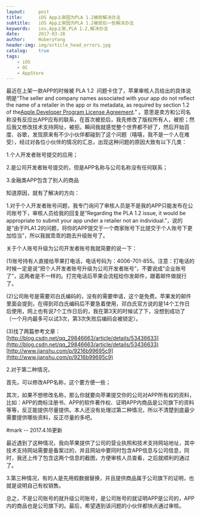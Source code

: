 ```yaml
--- 
layout:     post                      
title:      iOS App上架因为PLA 1.2被拒解决办法
subtitle:   iOS App上架因为PLA 1.2被拒后一些解决办法
keywords:   ios,App上架,PLA 1.2,解决办法
date:       2017-03-28                
author:     HuberyYang                
header-img: img/article_head_errors.jpg
catalog:    true                     
tags:                             
    - iOS
    - OC
    - AppStore
---
```


最近在上架一款APP的时候被 PLA 1.2  问题卡住了，苹果审核人员给出的具体说明是“The seller and company names associated with your app do not reflect the name of a retailer in the app or its metadata, as required by section 1.2 of the[Apple Developer Program License Agreement](https://developer.apple.com/terms/).” 。意思是卖方和公司名称没有反应出APP应有的联系，在首次被拒后，我先修改了版权所有人，被拒；然后我又修改技术支持网址，被拒。瞬间我就感觉整个世界都不好了，然后开始百度、谷歌，发现原来有不少小伙伴都碰到了这个问题（嘻嘻，我不是一个人在难受），经过对各位小伙伴的情况的汇总，出现这种问题的原因大致有以下几类：

1.个人开发者账号提交的应用；

2.是公司开发者账号提交的，但是APP名称与公司名称没有任何联系；

3.金融类APP包含了别人的商品

知道原因，就有了解决的方向：

1.对于个人开发者账号问题，我专门询问了审核人员是不是我的APP只能发布在公司账号下，审核人员给我的回复是“Regarding the PLA 1.2 issue, it would be appropriate to submit your app under a retailer not an individual.”，说的是“由于PLA1.2的问题，将你的APP提交于一个商家账号下比提交于个人账号下更加恰当”，所以我就乖乖的跑去升级账号了。

关于个人账号升级为公司开发者账号我就简要的说一下：
 
(1)账号持有人直接给苹果打电话，电话号码为：4006-701-855。注意：打电话的时候一定是说“把个人开发者账号升级为公司开发者账号”，不要说成“企业账号了”，这两者是不一样的。打完电话后苹果会流程给你发邮件，跟着邮件做就行了。

(2)公司账号是需要邓白氏编码的，没有的需要申请，这个是免费。苹果发的邮件里面会提到，在得到邓白氏编码后不要急着使用，邓白氏官方说的是14个工作日后使用，网上也有说7个工作日后的，我在第3天的时候试了下，没想到成功了（一个月内最多可以试3次，第3次失败后编码会被锁定）。
 
(3)找了两篇参考文章：
[http://blog.csdn.net/qq_29846663/article/details/53436633](http://blog.csdn.net/qq_29846663/article/details/53436633)             
[http://www.jianshu.com/p/9216b99695c9](http://www.jianshu.com/p/9216b99695c9)

2.对于第二种情况，

首先，可以修改APP名称，这个要方便一些；

其次，如果不想修改名称，那么你就要向苹果提交你的公司对APP所有权的资料，比如：APP的商标注册书、APP的软件著作权、证明APP内商品是公司旗下的资料等等，反正能提供尽量提供。本人还没有处理过第二种情况，所以不清楚到底最少需要提供哪些资料，反正尽量的多吧。

#mark -- 2017.4.16更新

最近遇到了这种情况，我向苹果提供了公司的营业执照和技术支持网站地址，其中技术支持网站需要是备案过的，并且网站中要同时包含APP信息与公司信息，同时，我还上传了包含这两个信息的截图，方便审核人员查看，之后就顺利的通过了。

3.第三种情况，有的人是先用假数据替换，并且提供商品属于公司旗下的证明，也就是说明自己有权销售。

总之，不是公司账号的就升级公司账号，是公司账号的就证明APP是公司的，APP内的商品也是公司旗下的。最后，希望遇到该问题的小伙伴都快点通过审核。
